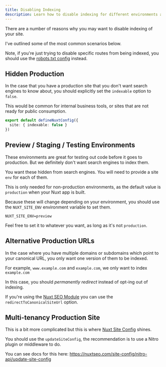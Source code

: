 ```yaml
---
title: Disabling Indexing
description: Learn how to disable indexing for different environments and conditions to avoid crawling issues.
---
```


There are a number of reasons why you may want to disable indexing of your site.

I've outlined some of the most common scenarios below.

Note, if you're just trying to disable specific routes from being indexed, you should use the [robots.txt config](/robots/guides/robots-txt) instead.

## Hidden Production

In the case that you have a production site that you don't want search engines to know about, you should explicitly set the `indexable` option to `false`.

This would be common for internal business tools, or sites that are not ready for public consumption.

```ts
export default defineNuxtConfig({
  site: { indexable: false }
})
```

## Preview / Staging / Testing Environments

These environments are great for testing out code before it goes to production. But we definitely don't want search engines to index them.

You want these hidden from search engines. You will need to provide a site `env` for each of them.

This is only needed for non-production environments, as the default value is `production` when your Nuxt app is built.

Because these will change depending on your environment, you should use the `NUXT_SITE_ENV` environment variable to set them.

```
NUXT_SITE_ENV=preview
```

Feel free to set it to whatever you want, as long as it's not `production`.

## Alternative Production URLs

In the case where you have multiple domains or subdomains which point to your canonical URL, you only want one version of them to be indexed.

For example, `www.example.com` and `example.com`, we only want to index `example.com`

In this case, you should _permanently redirect_ instead of opt-ing out of indexing.

If you're using the [Nuxt SEO Module](/nuxt-seo/getting-started/what-is-nuxt-seo) you can use the `redirectToCanonicalSiteUrl` option.

## Multi-tenancy Production Site

This is a bit more complicated but this is where [Nuxt Site Config](/nuxt-config/getting-started/installation) shines.

You should use the `updateSiteConfig`, the recommendation is to use a Nitro plugin or middleware to do.

You can see docs for this here: https://nuxtseo.com/site-config/nitro-api/update-site-config
